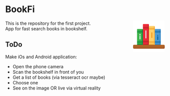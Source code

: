 # BookFi
<img align="right" width="100" height="100" src="/images/readme.png">

<p>This is the repository for the first project. <br> 
App for fast search books in bookshelf.</p>

## ToDo
Make iOs and Android application:
<ul>
  <li>Open the phone camera</li>
  <li>Scan the bookshelf in front of you</li>
  <li>Get a list of books (via tesseract ocr maybe)</li>
  <li>Choose one</li>
  <li>See on the image OR live via virtual reality</li>
</ul>
